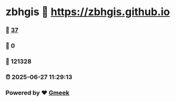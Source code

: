 # zbhgis :link: https://zbhgis.github.io 
### :page_facing_up: [37](https://zbhgis.github.io/tag.html) 
### :speech_balloon: 0 
### :hibiscus: 121328 
### :alarm_clock: 2025-06-27 11:29:13 
### Powered by :heart: [Gmeek](https://github.com/Meekdai/Gmeek)
